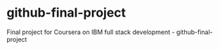# github-final-project
Final project for Coursera on IBM full stack development - github-final-project
